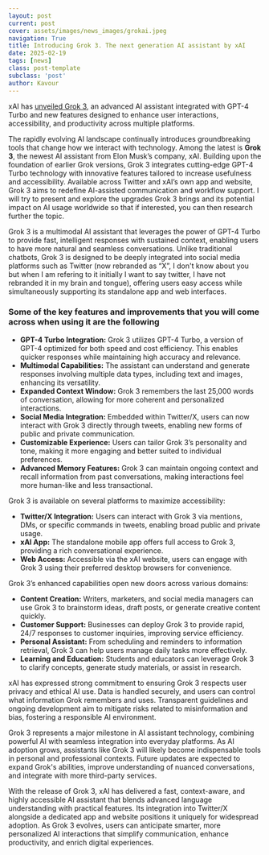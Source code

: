 ```yaml
---
layout: post
current: post
cover: assets/images/news_images/grokai.jpeg
navigation: True
title: Introducing Grok 3. The next generation AI assistant by xAI
date: 2025-02-19
tags: [news]
class: post-template
subclass: 'post'
author: Kavour
---
```


<p> xAI has <a href='https://x.ai/news/grok-3/?utm_source=kavourei.github.io'>unveiled Grok 3</a>, an advanced AI assistant integrated with GPT-4 Turbo and new features designed to enhance user interactions, accessibility, and productivity across multiple platforms.</p>

<p>The rapidly evolving AI landscape continually introduces groundbreaking tools that change how we interact with technology. Among the latest is <strong>Grok 3</strong>, the newest AI assistant from Elon Musk’s company, xAI. Building upon the foundation of earlier Grok versions, Grok 3 integrates cutting-edge GPT-4 Turbo technology with innovative features tailored to increase usefulness and accessibility. Available across Twitter and xAI’s own app and website, Grok 3 aims to redefine AI-assisted communication and workflow support. I will try to present and explore the upgrades Grok 3 brings and its potential impact on AI usage worldwide so that if interested, you can then research further the topic.</p>

<p>Grok 3 is a multimodal AI assistant that leverages the power of GPT-4 Turbo to provide fast, intelligent responses with sustained context, enabling users to have more natural and seamless conversations. Unlike traditional chatbots, Grok 3 is designed to be deeply integrated into social media platforms such as Twitter (now rebranded as “X”, I don't know about you but when I am refering to it initially I want to say twitter, I have not rebranded it in my brain and tongue), offering users easy access while simultaneously supporting its standalone app and web interfaces.</p>

<h3>Some of the key features and improvements that you will come across when using it are the following</h3>
<ul>
    <li><strong>GPT-4 Turbo Integration:</strong> Grok 3 utilizes GPT-4 Turbo, a version of GPT-4 optimized for both speed and cost efficiency. This enables quicker responses while maintaining high accuracy and relevance.</li>
    <li><strong>Multimodal Capabilities:</strong> The assistant can understand and generate responses involving multiple data types, including text and images, enhancing its versatility.</li>
    <li><strong>Expanded Context Window:</strong> Grok 3 remembers the last 25,000 words of conversation, allowing for more coherent and personalized interactions.</li>
    <li><strong>Social Media Integration:</strong> Embedded within Twitter/X, users can now interact with Grok 3 directly through tweets, enabling new forms of public and private communication.</li>
    <li><strong>Customizable Experience:</strong> Users can tailor Grok 3’s personality and tone, making it more engaging and better suited to individual preferences.</li>
    <li><strong>Advanced Memory Features:</strong> Grok 3 can maintain ongoing context and recall information from past conversations, making interactions feel more human-like and less transactional.</li>
</ul>

<p>Grok 3 is available on several platforms to maximize accessibility:</p>
<ul>
    <li><strong>Twitter/X Integration:</strong> Users can interact with Grok 3 via mentions, DMs, or specific commands in tweets, enabling broad public and private usage.</li>
    <li><strong>xAI App:</strong> The standalone mobile app offers full access to Grok 3, providing a rich conversational experience.</li>
    <li><strong>Web Access:</strong> Accessible via the xAI website, users can engage with Grok 3 using their preferred desktop browsers for convenience.</li>
</ul>

<p>Grok 3’s enhanced capabilities open new doors across various domains:</p>
<ul>
    <li><strong>Content Creation:</strong> Writers, marketers, and social media managers can use Grok 3 to brainstorm ideas, draft posts, or generate creative content quickly.</li>
    <li><strong>Customer Support:</strong> Businesses can deploy Grok 3 to provide rapid, 24/7 responses to customer inquiries, improving service efficiency.</li>
    <li><strong>Personal Assistant:</strong> From scheduling and reminders to information retrieval, Grok 3 can help users manage daily tasks more effectively.</li>
    <li><strong>Learning and Education:</strong> Students and educators can leverage Grok 3 to clarify concepts, generate study materials, or assist in research.</li>
</ul>

<p>xAI has expressed strong commitment to ensuring Grok 3 respects user privacy and ethical AI use. Data is handled securely, and users can control what information Grok remembers and uses. Transparent guidelines and ongoing development aim to mitigate risks related to misinformation and bias, fostering a responsible AI environment.</p>

<p>Grok 3 represents a major milestone in AI assistant technology, combining powerful AI with seamless integration into everyday platforms. As AI adoption grows, assistants like Grok 3 will likely become indispensable tools in personal and professional contexts. Future updates are expected to expand Grok's abilities, improve understanding of nuanced conversations, and integrate with more third-party services.</p>

<p>With the release of Grok 3, xAI has delivered a fast, context-aware, and highly accessible AI assistant that blends advanced language understanding with practical features. Its integration into Twitter/X alongside a dedicated app and website positions it uniquely for widespread adoption. As Grok 3 evolves, users can anticipate smarter, more personalized AI interactions that simplify communication, enhance productivity, and enrich digital experiences.</p>

